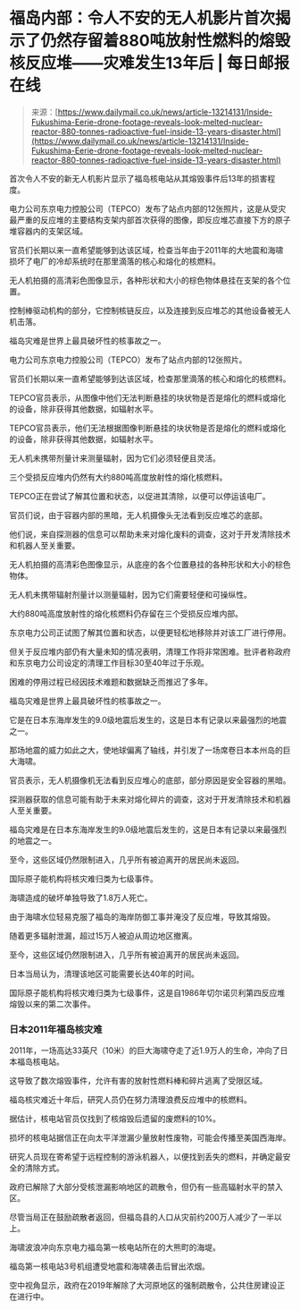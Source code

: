 <!--yml

类别：未分类

日期：2024-05-29 12:29:38

-->

# 福岛内部：令人不安的无人机影片首次揭示了仍然存留着880吨放射性燃料的熔毁核反应堆——灾难发生13年后 | 每日邮报在线

> 来源：[https://www.dailymail.co.uk/news/article-13214131/Inside-Fukushima-Eerie-drone-footage-reveals-look-melted-nuclear-reactor-880-tonnes-radioactive-fuel-inside-13-years-disaster.html](https://www.dailymail.co.uk/news/article-13214131/Inside-Fukushima-Eerie-drone-footage-reveals-look-melted-nuclear-reactor-880-tonnes-radioactive-fuel-inside-13-years-disaster.html)

首次令人不安的新无人机影片显示了福岛核电站从其熔毁事件后13年的损害程度。

电力公司东京电力控股公司（TEPCO）发布了站点内部的12张照片，这是从受灾最严重的反应堆的主要结构支架内部首次获得的图像，即反应堆芯直接下方的原子堆容器内的支架区域。

官员们长期以来一直希望能够到达该区域，检查当年由于2011年的大地震和海啸损坏了电厂的冷却系统时在那里滴落的核心和熔化的核燃料。

无人机拍摄的高清彩色图像显示，各种形状和大小的棕色物体悬挂在支架的各个位置。

控制棒驱动机构的部分，它控制核链反应，以及连接到反应堆芯的其他设备被无人机击落。

福岛灾难是世界上最具破坏性的核事故之一。

电力公司东京电力控股公司（TEPCO）发布了站点内部的12张照片。

官员们长期以来一直希望能够到达该区域，检查那里滴落的核心和熔化的核燃料。

TEPCO官员表示，从图像中他们无法判断悬挂的块状物是否是熔化的燃料或熔化的设备，除非获得其他数据，如辐射水平。

TEPCO官员表示，他们无法根据图像判断悬挂的块状物是否是熔化的燃料或熔化的设备，除非获得其他数据，如辐射水平。

无人机未携带剂量计来测量辐射，因为它们必须轻便且灵活。

三个受损反应堆内仍然有大约880吨高度放射性的熔化核燃料。

TEPCO正在尝试了解其位置和状态，以促进其清除，以便可以停运该电厂。

官员们说，由于容器内部的黑暗，无人机摄像头无法看到反应堆芯的底部。

他们说，来自探测器的信息可以帮助未来对熔化废料的调查，这对于开发清除技术和机器人至关重要。

无人机拍摄的高清彩色图像显示，从底座的各个位置悬挂的各种形状和大小的棕色物体。

无人机未携带辐射剂量计以测量辐射，因为它们需要轻便和可操纵性。

大约880吨高度放射性的熔化核燃料仍存留在三个受损反应堆内部。

东京电力公司正试图了解其位置和状态，以便更轻松地移除并对该工厂进行停用。

但关于反应堆内部仍有大量未知的情况表明，清理工作将非常困难。批评者称政府和东京电力公司设定的清理工作目标30至40年过于乐观。

困难的停用过程已经因技术难题和数据缺乏而推迟了多年。

福岛灾难是世界上最具破坏性的核事故之一。

它是在日本东海岸发生的9.0级地震后发生的，这是日本有记录以来最强烈的地震之一。

那场地震的威力如此之大，使地球偏离了轴线，并引发了一场席卷日本本州岛的巨大海啸。

官员表示，无人机摄像机无法看到反应堆心的底部，部分原因是安全容器的黑暗。

探测器获取的信息可能有助于未来对熔化碎片的调查，这对于开发清除技术和机器人至关重要。

福岛灾难是在日本东海岸发生的9.0级地震后发生的，这是日本有记录以来最强烈的地震之一。

至今，这些区域仍然限制进入，几乎所有被迫离开的居民尚未返回。

国际原子能机构将核灾难归类为七级事件。

海啸造成的破坏单独导致了1.8万人死亡。

由于海啸水位轻易克服了福岛的海岸防御工事并淹没了反应堆，导致其熔毁。

随着更多辐射泄漏，超过15万人被迫从周边地区撤离。

至今，这些区域仍然限制进入，几乎所有被迫离开的居民尚未返回。

日本当局认为，清理该地区可能需要长达40年的时间。

国际原子能机构将核灾难归类为七级事件，这是自1986年切尔诺贝利第四反应堆熔毁以来的第二次事件。

### 日本2011年福岛核灾难

2011年，一场高达33英尺（10米）的巨大海啸夺走了近1.9万人的生命，冲向了日本福岛核电站。

这导致了数次熔毁事件，允许有害的放射性燃料棒和碎片逃离了受限区域。

福岛核灾难近十年后，研究人员仍在努力清理浪费反应堆中的核燃料。

据估计，核电站官员仅找到了核熔毁后遗留的废燃料的10%。

损坏的核电站据信正在向太平洋泄漏少量放射性废物，可能会传播至美国西海岸。

研究人员现在寄希望于远程控制的游泳机器人，以便找到丢失的燃料，并确定最安全的清除方式。

政府已解除了大部分受核泄漏影响地区的疏散令，但仍有一些高辐射水平的禁入区。

尽管当局正在鼓励疏散者返回，但福岛县的人口从灾前约200万人减少了一半以上。

海啸波浪冲向东京电力福岛第一核电站所在的大熊町的海堤。

福岛第一核电站3号机组遭受地震和海啸袭击后冒出浓烟。

空中视角显示，政府在2019年解除了大河原地区的强制疏散令，公共住房建设正在进行中。
